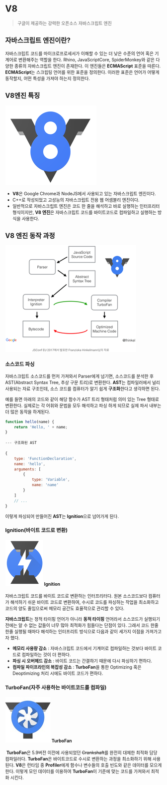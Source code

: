 # V8

> 구글이 제공하는 강력한 오픈소스 자바스크립트 엔진



## 자바스크립트 엔진이란?

  자바스크립트 코드를 마이크로프로세서가 이해할 수 있는 더 낮은 수준의 언어 혹은 기계어로 변환해주는 역할을 한다.  Rhino, JavaScriptCore, SpiderMonkey와 같은 다양한 종류의 자바스크립트 엔진이 존재한다. 이 엔진들은 **ECMAScript** 표준을 따른다. **ECMAScript**는 스크립팅 언어를 위한 표준을 정의한다. 이러한 표준은 언어가 어떻게 동작할지, 어떤 특성을 가져야 하는지 정의한다.



## V8엔진 특징

![](../Images/v8.png) 

- **V8**은 Google Chrome과 NodeJS에서 사용되고 있는 자바스크립트 엔진이다.
- C++로 작성되었고 고성능의 자바스크립트 전용 웹 어셈블리 엔진이다.
- 일반적으로 자바스크립트 엔진은 코드 한 줄을 해석하고 바로 실행하는 인터프리터 형식이지만, **V8 엔진**은 자바스크립트 코드를 바이트코드로 컴파일하고 실행하는 방식을 사용한다.



## V8 엔진 동작 과정

![](../Images/v8_2.png) 

### 소스코드 파싱

  자바스크립트 소스코드를 먼저 가져와서 Parser에게 넘기면, 소스코드를 분석한 후 AST(Abstract Syntax Tree, 추상 구문 트리)로 변환한다.  **AST**는 컴파일러에서 널리 사용되는 자료 구조인데, 소스 코드를 컴퓨터가 알기 쉽게 **구조화**한다고 생각하면 된다.

  예를 들면 아래의 코드와 같이 해당 함수가 AST 트리 형태처럼 의미 있는 Tree 형태로 변환한다. 실제로는 각 어휘와 문법을 모두 해석하고 파싱 하게 되므로 실제 파서 내부는 더 많은 동작을 하게된다.

```js
function hello(name) {
    return 'Hello, ' + name;
}

--- 구조화된 AST

{
    type: 'FunctionDeclaration',
    name: 'hello',
    arguments: [
        {
            type: 'Variable',
            name: 'name'
        }
    ]
    // ...
}
```

  이렇게 파싱되어 만들어진 **AST**는 **Ignition**으로 넘어가게 된다.



### Ignition(바이트 코드로 변환)

#### ![](../Images/v8_ignition.png) Ignition

  자바스크립트 코드를 바이트 코드로 변환하는 인터프리터다. 원본 소스코드보다 컴퓨터가 해석하기 쉬운 바이트 코드로 변환하여, 수시로 코드를 파싱하는 작업을 최소화하고 코드의 양도 줄임으로써 메모리 공간도 효율적으로 관리할 수 있다.



  **자바스크립트**는 정적 타이핑 언어가 아니라 **동적 타이핑** 언어라서 소스코드가 실행되기 전에는 알 수 없는 값들이 너무 많아 최적화가 힘들다는 단점이 있다. 그래서 코드 한줄 한줄 실행될 때마다 해석하는 인터프리트 방식으로 다음과 같이 세가지 이점을 가져가고자 했다.

- **메모리 사용량 감소** : 자바스크립트 코드에서 기계어로 컴파일하는 것보다 바이트 코드로 컴파일하는 것이 더 편하다.
- **파싱 시 오버헤드 감소** : 바이트 코드는 간결하기 때문에 다시 파싱하기 편하다.
- **컴파일 파이프라인의 복잡성 감소** : **TurboFan**을 통한 Optimizing 혹은 Deoptimizing 처리 시에도 바이트 코드가 편하다.



### TurboFan(자주 사용하는 바이트코드를 컴파일)

#### ![](../Images/v8_turbofan.jpg) TurboFan

​    **TurboFan**은 5.9버전 이전에 사용되었던 ~~Crankshaft~~를 완전히 대체한 최적화 담당 컴파일러다. **TurboFan**은 바이트코드로 수시로 변환하는 과정을 최소화하기 위해 사용된다. **V8**은 런타임 중 **Profiler**에게 함수나 변수들의 호출 빈도와 같은 데이터를 모으게 한다. 이렇게 모인 데이터를 이용하여 **TurboFan**이 기준에 맞는 코드를 가져와서 최적화 시킨다.

